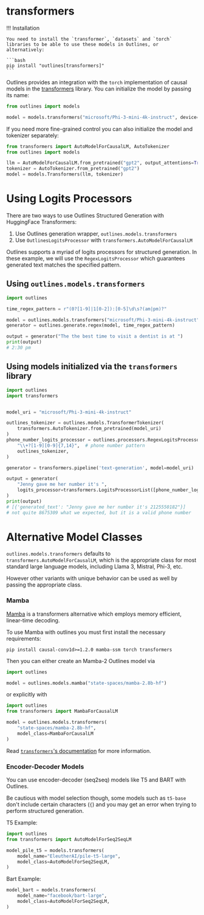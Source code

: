 # transformers


!!! Installation

    You need to install the `transformer`, `datasets` and `torch` libraries to be able to use these models in Outlines, or alternatively:

    ```bash
    pip install "outlines[transformers]"
    ```


Outlines provides an integration with the `torch` implementation of causal models in the [transformers][transformers] library. You can initialize the model by passing its name:

```python
from outlines import models

model = models.transformers("microsoft/Phi-3-mini-4k-instruct", device="cuda")
```

If you need more fine-grained control you can also initialize the model and tokenizer separately:


```python
from transformers import AutoModelForCausalLM, AutoTokenizer
from outlines import models

llm = AutoModelForCausalLM.from_pretrained("gpt2", output_attentions=True)
tokenizer = AutoTokenizer.from_pretrained("gpt2")
model = models.Transformers(llm, tokenizer)
```

# Using Logits Processors

There are two ways to use Outlines Structured Generation with HuggingFace Transformers:

1. Use Outlines generation wrapper, `outlines.models.transformers`
2. Use `OutlinesLogitsProcessor` with `transformers.AutoModelForCausalLM`

Outlines supports a myriad of logits processors for structured generation. In these example, we will use the `RegexLogitsProcessor` which guarantees generated text matches the specified pattern.

## Using `outlines.models.transformers`

```python
import outlines

time_regex_pattern = r"(0?[1-9]|1[0-2]):[0-5]\d\s?(am|pm)?"

model = outlines.models.transformers("microsoft/Phi-3-mini-4k-instruct", device="cuda")
generator = outlines.generate.regex(model, time_regex_pattern)

output = generator("The the best time to visit a dentist is at ")
print(output)
# 2:30 pm
```

## Using models initialized via the `transformers`  library

```python
import outlines
import transformers


model_uri = "microsoft/Phi-3-mini-4k-instruct"

outlines_tokenizer = outlines.models.TransformerTokenizer(
    transformers.AutoTokenizer.from_pretrained(model_uri)
)
phone_number_logits_processor = outlines.processors.RegexLogitsProcessor(
    "\\+?[1-9][0-9]{7,14}",  # phone number pattern
    outlines_tokenizer,
)

generator = transformers.pipeline('text-generation', model=model_uri)

output = generator(
    "Jenny gave me her number it's ",
	logits_processor=transformers.LogitsProcessorList([phone_number_logits_processor])
)
print(output)
# [{'generated_text': "Jenny gave me her number it's 2125550182"}]
# not quite 8675309 what we expected, but it is a valid phone number
```

[transformers]: https://github.com/huggingface/transformers


# Alternative Model Classes

`outlines.models.transformers` defaults to `transformers.AutoModelForCausalLM`, which is the appropriate class for most standard large language models, including Llama 3, Mistral, Phi-3, etc.

However other variants with unique behavior can be used as well by passing the appropriate class.

### Mamba

[Mamba](https://github.com/state-spaces/mamba) is a transformers alternative which employs memory efficient, linear-time decoding.

To use Mamba with outlines you must first install the necessary requirements:
```
pip install causal-conv1d>=1.2.0 mamba-ssm torch transformers
```

Then you can either create an Mamba-2 Outlines model via
```python
import outlines

model = outlines.models.mamba("state-spaces/mamba-2.8b-hf")
```

or explicitly with
```python
import outlines
from transformers import MambaForCausalLM

model = outlines.models.transformers(
    "state-spaces/mamba-2.8b-hf",
    model_class=MambaForCausalLM
)
```



Read [`transformers`'s documentation](https://huggingface.co/docs/transformers/en/model_doc/mamba) for more information.

### Encoder-Decoder Models

You can use encoder-decoder (seq2seq) models like T5 and BART with Outlines.

Be cautious with model selection though, some models such as `t5-base` don't include certain characters (`{`) and you may get an error when trying to perform structured generation.

T5 Example:
```python
import outlines
from transformers import AutoModelForSeq2SeqLM

model_pile_t5 = models.transformers(
    model_name="EleutherAI/pile-t5-large",
    model_class=AutoModelForSeq2SeqLM,
)
```

Bart Example:
```python
model_bart = models.transformers(
    model_name="facebook/bart-large",
    model_class=AutoModelForSeq2SeqLM,
)
```
